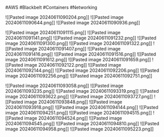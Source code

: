 #AWS #Blackbelt #Containers #Networking 

![[Pasted image 20240611090204.png]]
![[Pasted image 20240611090644.png]]
![[Pasted image 20240611090936.png]]

![[Pasted image 20240611091115.png]]
![[Pasted image 20240611091141.png]]
![[Pasted image 20240611091232.png]]
![[Pasted image 20240611091300.png]]
![[Pasted image 20240611091322.png]]
![[Pasted image 20240611091407.png]]
![[Pasted image 20240611091416.png]]
![[Pasted image 20240611091516.png]]
![[Pasted image 20240611091612.png]]
![[Pasted image 20240611091659.png]]
![[Pasted image 20240611092122.png]]
![[Pasted image 20240611092144.png]]
![[Pasted image 20240611092206.png]]
![[Pasted image 20240611092256.png]]
![[Pasted image 20240611092751.png]]

![[Pasted image 20240611093058.png]]
![[Pasted image 20240611093235.png]]
![[Pasted image 20240611093319.png]]
![[Pasted image 20240611093622.png]]
![[Pasted image 20240611093727.png]]
![[Pasted image 20240611093848.png]]
![[Pasted image 20240611093918.png]]
![[Pasted image 20240611094144.png]]
![[Pasted image 20240611094251.png]]
![[Pasted image 20240611094515.png]]
![[Pasted image 20240611094524.png]]
![[Pasted image 20240611094545.png]]
![[Pasted image 20240611094810.png]]
![[Pasted image 20240611094958.png]]
![[Pasted image 20240611095223.png]]


